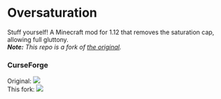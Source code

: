 # Oversaturation
Stuff yourself! A Minecraft mod for 1.12 that removes the saturation cap, allowing full gluttony.  
_**Note:** This repo is a fork of [the original](https://github.com/truenachtara/Oversaturation)._

### CurseForge
Original: [![](http://cf.way2muchnoise.eu/oversaturation.svg)](https://minecraft.curseforge.com/projects/oversaturation)  
This fork: [![](http://cf.way2muchnoise.eu/oversaturation-patched.svg)](https://minecraft.curseforge.com/projects/oversaturation-patched)
